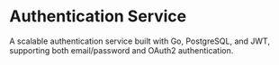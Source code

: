 # Authentication Service

A scalable authentication service built with Go, PostgreSQL, and JWT, supporting both email/password and OAuth2 authentication.